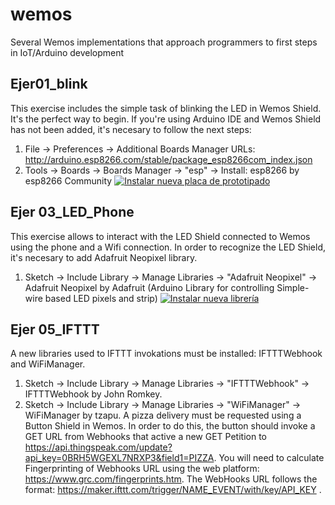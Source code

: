 # wemos
Several Wemos implementations that approach programmers to first steps in IoT/Arduino development

## Ejer01_blink
This exercise includes the simple task of blinking the LED in Wemos Shield. It's the perfect way to begin.
If you're using Arduino IDE and Wemos Shield has not been added, it's necesary to follow the next steps:
1. File -> Preferences -> Additional Boards Manager URLs: http://arduino.esp8266.com/stable/package_esp8266com_index.json
2. Tools -> Boards -> Boards Manager -> "esp" -> Install: esp8266 by esp8266 Community
[![Instalar nueva placa de prototipado](https://j.gifs.com/APDP1z.gif)](https://www.youtube.com/watch?v=14jI7ineMzM)


## Ejer 03_LED_Phone
This exercise allows to interact with the LED Shield connected to Wemos using the phone and a Wifi connection.
In order to recognize the LED Shield, it's necesary to add Adafruit Neopixel library.
1. Sketch -> Include Library -> Manage Libraries -> "Adafruit Neopixel" -> Adafruit Neopixel by Adafruit (Arduino Library for controlling Simple-wire based LED pixels and strip)
[![Instalar nueva librería](https://j.gifs.com/0VRV9X.gif)](https://www.youtube.com/watch?v=RzLoHEC_0e8)


## Ejer 05_IFTTT
A new libraries used to IFTTT invokations must be installed: IFTTTWebhook and WiFiManager.
1. Sketch -> Include Library -> Manage Libraries -> "IFTTTWebhook" -> IFTTTWebhook by John Romkey.
2. Sketch -> Include Library -> Manage Libraries -> "WiFiManager" -> WiFiManager by tzapu.
A pizza delivery must be requested using a Button Shield in Wemos. In order to do this, the button should invoke a GET URL from Webhooks that active a new GET Petition to https://api.thingspeak.com/update?api_key=0BRH5WGEXL7NRXP3&field1=PIZZA. 
You will need to calculate Fingerprinting of Webhooks URL using the web platform: https://www.grc.com/fingerprints.htm.
The WebHooks URL follows the format: https://maker.ifttt.com/trigger/NAME_EVENT/with/key/API_KEY .



